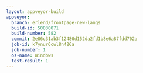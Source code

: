 ```yaml
---
layout: appveyor-build
appveyor:
  branch: erlend/frontpage-new-langs
  build-id: 50030071
  build-number: 582
  commit: 2e86c31ab3f12480d152da2fd1b8e6a87fdd702a
  job-id: k7ynur6cwl8n426a
  job-number: 1
  os-name: Windows
  test-result: 1
---
```

